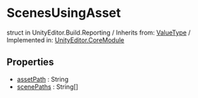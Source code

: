# ScenesUsingAsset
struct in UnityEditor.Build.Reporting
 / Inherits from: <a href="https://docs.unity3d.com/6000.2/Documentation/ScriptReference/ValueType.html">ValueType</a> / Implemented in: <a href="https://docs.unity3d.com/6000.2/Documentation/ScriptReference/UnityEditor.CoreModule.html">UnityEditor.CoreModule</a>

## Properties
- <a href="https://docs.unity3d.com/6000.2/Documentation/ScriptReference/ScenesUsingAsset-assetPath.html">assetPath</a> : String
- <a href="https://docs.unity3d.com/6000.2/Documentation/ScriptReference/ScenesUsingAsset-scenePaths.html">scenePaths</a> : String[]
